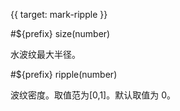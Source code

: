 {{ target: mark-ripple }}

#${prefix} size(number)

水波纹最大半径。

#${prefix} ripple(number)

波纹密度。取值范为[0,1]。默认取值为 0。
